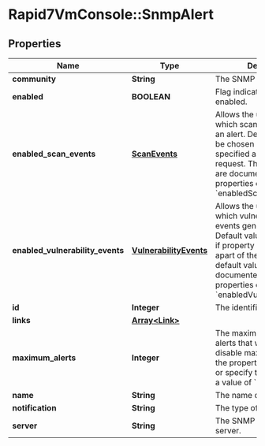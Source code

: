 # Rapid7VmConsole::SnmpAlert

## Properties
Name | Type | Description | Notes
------------ | ------------- | ------------- | -------------
**community** | **String** | The SNMP community name. | 
**enabled** | **BOOLEAN** | Flag indicating the alert is enabled. | 
**enabled_scan_events** | [**ScanEvents**](ScanEvents.md) | Allows the user to specify which scan events generate an alert. Default values will be chosen if property is not specified as apart of the request. The default values are documented in the properties of &#x60;enabledScanEvents&#x60;. | [optional] 
**enabled_vulnerability_events** | [**VulnerabilityEvents**](VulnerabilityEvents.md) | Allows the user to specify which vulnerability result events generate an alert. Default values will be chosen if property is not specified as apart of the request. The default values are documented in the properties of &#x60;enabledVulnerabilityEvents&#x60;. | [optional] 
**id** | **Integer** | The identifier of the alert. | [optional] 
**links** | [**Array&lt;Link&gt;**](Link.md) |  | [optional] 
**maximum_alerts** | **Integer** | The maximum number of alerts that will be issued. To disable maximum alerts, omit the property in the request or specify the property with a value of &#x60;null&#x60;. | [optional] 
**name** | **String** | The name of the alert. | 
**notification** | **String** | The type of alert. | 
**server** | **String** | The SNMP management server. | 



